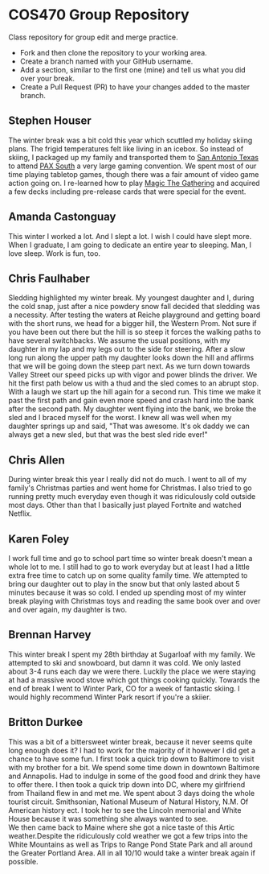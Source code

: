 # COS470 Group Repository

Class repository for group edit and merge practice. 

* Fork and then clone the repository to your working area.
* Create a branch named with your GitHub username.
* Add a section, similar to the first one (mine) and tell us what you did over your break.
* Create a Pull Request (PR) to have your changes added to the master branch.

## Stephen Houser
The winter break was a bit cold this year which scuttled my holiday skiing plans. The frigid temperatures felt like living in an icebox. So instead of skiing, I packaged up my family and transported them to [San Antonio Texas](https://en.wikipedia.org/wiki/San_Antonio) to attend [PAX South](http://south.paxsite.com) a very large gaming convention. We spent most of our time playing tabletop games, though there was a fair amount of video game action going on. I re-learned how to play [Magic The Gathering](https://magic.wizards.com/en) and acquired a few decks including pre-release cards that were special for the event.

## Amanda Castonguay
This winter I worked a lot. And I slept a lot. I wish I could have slept more. When I graduate, I am going to dedicate an entire year to sleeping. Man, I love sleep. Work is fun, too. 

## Chris Faulhaber
Sledding highlighted my winter break. My youngest daughter and I, during 
the cold snap, just after a nice powdery snow fall decided that sledding 
was a necessity. After testing the waters at Reiche playground and getting 
board with the short runs, we head for a bigger hill, the Western Prom.
Not sure if you have been out there but the hill is so steep it forces 
the walking paths to have several switchbacks. We assume the usual 
positions, with my daughter in my lap and my legs out to the side 
for steering. After a slow long run along the upper path my daughter 
looks down the hill and affirms that we will be going down the 
steep part next. As we turn down towards Valley Street our speed 
picks up with vigor and power blinds the driver. We hit the
first path below us with a thud and the sled comes to an abrupt stop.
With a laugh we start up the hill again for a second run. This time 
we make it past the first path and gain even more speed and crash hard 
into the bank after the second path. My daughter went flying into the bank, 
we broke the sled and I braced myself for the worst. I knew all was well when 
my daughter springs up and said, "That was awesome. It's ok daddy we can 
always get a new sled, but that was the best sled ride ever!"

## Chris Allen
During winter break this year I really did not do much. I went to all of my family's Christmas parties and went home for Christmas. I also tried to go running pretty much everyday even though it was ridiculously cold outside most days. Other than that I basically just played Fortnite and watched Netflix.


## Karen Foley
I work full time and go to school part time so winter break doesn't mean a whole lot to me. I still had to go to work everyday but at least I had a little extra free time to catch up on some quality family time. We attempted to bring our daughter out to play in the snow but that only lasted about 5 minutes because it was so cold. I ended up spending most of my winter break playing with Christmas toys and reading the same book over and over and over again, my daughter is two.

## Brennan Harvey
This winter break I spent my 28th birthday at Sugarloaf with my family.  We attempted to ski and snowboard, but damn it was cold.  We only lasted about 3-4 runs each day we were there.  Luckily the place we were staying at had a massive wood stove which got things cooking quickly.  Towards the end of break I went to Winter Park, CO for a week of fantastic skiing.  I would highly recommend Winter Park resort if you're a skiier.

## Britton Durkee
This was a bit of a bittersweet winter break, because it never seems quite long enough does it?   I had to work for the majority of it however I did get a chance to have some fun.   I first took a quick trip down to Baltimore to visit with my brother for a bit.   We spend some time down in downtown Baltimore and Annapolis.   Had to indulge in some of the good food and drink they have to offer there.  I then took a quick trip down into DC, where my girlfriend from Thailand flew in and met me.   We spent about 3 days doing the whole tourist circuit.   Smithsonian, National Museum of Natural History,  N.M. Of American history ect.   I took her to see the Lincoln memorial and White House because it was something she always wanted to see.   
 We then came back to Maine where she got a nice taste of this Artic weather.Despite the ridiculously cold weather we got a few trips into the White Mountains as well as Trips to Range Pond State Park and all around the Greater Portland Area. All in all 10/10 would take a winter break again if possible. 

